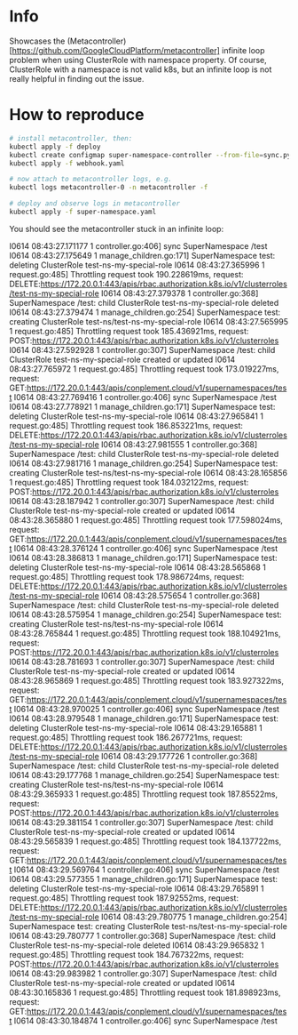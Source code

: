 # Info

Showcases the (Metacontroller)[https://github.com/GoogleCloudPlatform/metacontroller] infinite loop problem when using ClusterRole with namespace property. Of course, ClusterRole with a namespace is not valid k8s, but an infinite loop is not really helpful in finding out the issue. 

# How to reproduce

``` bash
# install metacontroller, then:
kubectl apply -f deploy
kubectl create configmap super-namespace-controller --from-file=sync.py
kubectl apply -f webhook.yaml

# now attach to metacontroller logs, e.g.
kubectl logs metacontroller-0 -n metacontroller -f

# deploy and observe logs in metacontroller
kubectl apply -f super-namespace.yaml
```

You should see the metacontroller stuck in an infinite loop:

I0614 08:43:27.171177       1 controller.go:406] sync SuperNamespace /test
I0614 08:43:27.175649       1 manage_children.go:171] SuperNamespace test: deleting ClusterRole test-ns-my-special-role
I0614 08:43:27.365996       1 request.go:485] Throttling request took 190.228619ms, request: DELETE:https://172.20.0.1:443/apis/rbac.authorization.k8s.io/v1/clusterroles/test-ns-my-special-role
I0614 08:43:27.379378       1 controller.go:368] SuperNamespace /test: child ClusterRole test-ns-my-special-role deleted
I0614 08:43:27.379474       1 manage_children.go:254] SuperNamespace test: creating ClusterRole test-ns/test-ns-my-special-role
I0614 08:43:27.565995       1 request.go:485] Throttling request took 185.436921ms, request: POST:https://172.20.0.1:443/apis/rbac.authorization.k8s.io/v1/clusterroles
I0614 08:43:27.592928       1 controller.go:307] SuperNamespace /test: child ClusterRole test-ns-my-special-role created or updated
I0614 08:43:27.765972       1 request.go:485] Throttling request took 173.019227ms, request: GET:https://172.20.0.1:443/apis/conplement.cloud/v1/supernamespaces/test
I0614 08:43:27.769416       1 controller.go:406] sync SuperNamespace /test
I0614 08:43:27.778921       1 manage_children.go:171] SuperNamespace test: deleting ClusterRole test-ns-my-special-role
I0614 08:43:27.965841       1 request.go:485] Throttling request took 186.853221ms, request: DELETE:https://172.20.0.1:443/apis/rbac.authorization.k8s.io/v1/clusterroles/test-ns-my-special-role
I0614 08:43:27.981555       1 controller.go:368] SuperNamespace /test: child ClusterRole test-ns-my-special-role deleted
I0614 08:43:27.981716       1 manage_children.go:254] SuperNamespace test: creating ClusterRole test-ns/test-ns-my-special-role
I0614 08:43:28.165856       1 request.go:485] Throttling request took 184.032122ms, request: POST:https://172.20.0.1:443/apis/rbac.authorization.k8s.io/v1/clusterroles
I0614 08:43:28.187942       1 controller.go:307] SuperNamespace /test: child ClusterRole test-ns-my-special-role created or updated
I0614 08:43:28.365880       1 request.go:485] Throttling request took 177.598024ms, request: GET:https://172.20.0.1:443/apis/conplement.cloud/v1/supernamespaces/test
I0614 08:43:28.376124       1 controller.go:406] sync SuperNamespace /test
I0614 08:43:28.386813       1 manage_children.go:171] SuperNamespace test: deleting ClusterRole test-ns-my-special-role
I0614 08:43:28.565868       1 request.go:485] Throttling request took 178.986724ms, request: DELETE:https://172.20.0.1:443/apis/rbac.authorization.k8s.io/v1/clusterroles/test-ns-my-special-role
I0614 08:43:28.575654       1 controller.go:368] SuperNamespace /test: child ClusterRole test-ns-my-special-role deleted
I0614 08:43:28.575954       1 manage_children.go:254] SuperNamespace test: creating ClusterRole test-ns/test-ns-my-special-role
I0614 08:43:28.765844       1 request.go:485] Throttling request took 188.104921ms, request: POST:https://172.20.0.1:443/apis/rbac.authorization.k8s.io/v1/clusterroles
I0614 08:43:28.781693       1 controller.go:307] SuperNamespace /test: child ClusterRole test-ns-my-special-role created or updated
I0614 08:43:28.965869       1 request.go:485] Throttling request took 183.927322ms, request: GET:https://172.20.0.1:443/apis/conplement.cloud/v1/supernamespaces/test
I0614 08:43:28.970025       1 controller.go:406] sync SuperNamespace /test
I0614 08:43:28.979548       1 manage_children.go:171] SuperNamespace test: deleting ClusterRole test-ns-my-special-role
I0614 08:43:29.165881       1 request.go:485] Throttling request took 186.267721ms, request: DELETE:https://172.20.0.1:443/apis/rbac.authorization.k8s.io/v1/clusterroles/test-ns-my-special-role
I0614 08:43:29.177726       1 controller.go:368] SuperNamespace /test: child ClusterRole test-ns-my-special-role deleted
I0614 08:43:29.177768       1 manage_children.go:254] SuperNamespace test: creating ClusterRole test-ns/test-ns-my-special-role
I0614 08:43:29.365933       1 request.go:485] Throttling request took 187.85522ms, request: POST:https://172.20.0.1:443/apis/rbac.authorization.k8s.io/v1/clusterroles
I0614 08:43:29.381154       1 controller.go:307] SuperNamespace /test: child ClusterRole test-ns-my-special-role created or updated
I0614 08:43:29.565839       1 request.go:485] Throttling request took 184.137722ms, request: GET:https://172.20.0.1:443/apis/conplement.cloud/v1/supernamespaces/test
I0614 08:43:29.569764       1 controller.go:406] sync SuperNamespace /test
I0614 08:43:29.577355       1 manage_children.go:171] SuperNamespace test: deleting ClusterRole test-ns-my-special-role
I0614 08:43:29.765891       1 request.go:485] Throttling request took 187.92552ms, request: DELETE:https://172.20.0.1:443/apis/rbac.authorization.k8s.io/v1/clusterroles/test-ns-my-special-role
I0614 08:43:29.780775       1 manage_children.go:254] SuperNamespace test: creating ClusterRole test-ns/test-ns-my-special-role
I0614 08:43:29.780777       1 controller.go:368] SuperNamespace /test: child ClusterRole test-ns-my-special-role deleted
I0614 08:43:29.965832       1 request.go:485] Throttling request took 184.767322ms, request: POST:https://172.20.0.1:443/apis/rbac.authorization.k8s.io/v1/clusterroles
I0614 08:43:29.983982       1 controller.go:307] SuperNamespace /test: child ClusterRole test-ns-my-special-role created or updated
I0614 08:43:30.165836       1 request.go:485] Throttling request took 181.898923ms, request: GET:https://172.20.0.1:443/apis/conplement.cloud/v1/supernamespaces/test
I0614 08:43:30.184874       1 controller.go:406] sync SuperNamespace /test
